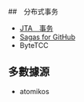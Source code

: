 ##　分布式事务
- [JTA　事务](https://www.jdon.com/tags/356)
- [Sagas for GitHub](https://github.com/eventuate-tram/eventuate-tram-sagas)
- ByteTCC

## 多數據源
- atomikos